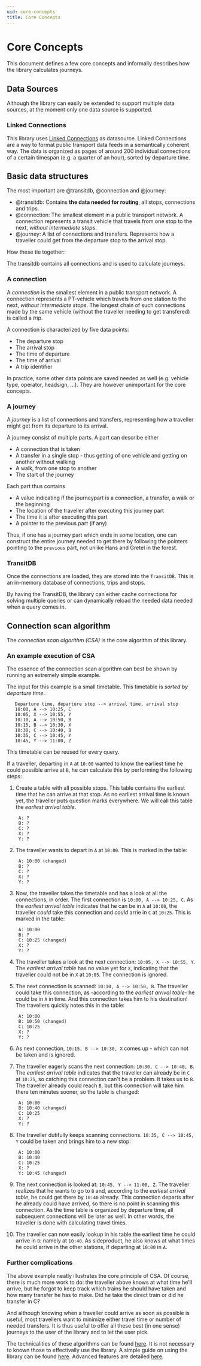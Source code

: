```yaml
---
uid: core-concepts
title: Core Concepts
---
```


# Core Concepts

This document defines a few core concepts and informally describes how the library calculates journeys.

## Data Sources

Although the library can easily be extended to support multiple data sources, at the moment only one data source is supported.

### Linked Connections
 
This library uses [Linked Connections](https://linkedconnections.org/) as datasource. Linked Connections are a way to format public transport data feeds in a semantically coherent way. The data is organized as pages of around 200 individual connections of a certain timespan (e.g. a quarter of an hour), sorted by departure time.


## Basic data structures

The most important are @transitdb, @connection and @journey:

- @transitdb: Contains **the data needed for routing**, all stops, connections and trips.
- @connection: The smallest element in a public transport network. A connection represents a transit vehicle that travels from one stop to the next, _without intermediate stops_.
- @journey: A list of connections and transfers. Represents how a traveller could get from the departure stop to the arrival stop.

How these tie together:

The transitdb contains all connections and is used to calculate journeys.


### A connection
 
A *connection* is the smallest element in a public transport network. A connection represents a PT-vehicle which travels from one station to the next, _without intermediate stops_.
The longest chain of such connections made by the same vehicle (without the traveller needing to get transfered) is called a *trip*.

A connection is characterized by five data points:

- The departure stop
- The arrival stop
- The time of departure
- The time of arrival
- A trip identifier

In practice, some other data points are saved needed as well (e.g. vehicle type, operator, headsign, ...). They are however unimportant for the core concepts.
 
### A journey
 
A *journey* is a list of connections and transfers, representing how a traveller might get from its departure to its arrival.

A journey consist of multiple parts. A part can describe either

- A connection that is taken
- A transfer in a single stop - thus getting of one vehicle and getting on another without walking
- A walk, from one stop to another
- The start of the journey

Each part thus contains

- A value indicating if the journeypart is a connection, a transfer, a walk or the beginning
- The location of the traveller after executing this journey part
- The time it is after executing this part
- A pointer to the previous part (if any)
 
Thus, if one has a journey part which ends in some location, one can construct the entire journey needed to get there by following the pointers pointing to the `previous` part, not unlike Hans and Gretel in the forest.


### TransitDB
 
Once the connections are loaded, they are stored into the `TransitDB`. This is an in-memory database of connections, trips and stops.

By having the TransitDB, the library can either cache connections for solving multiple queries or can dynamically reload the needed data needed when a query comes in.
 
 
 
Connection scan algorithm
-------------------------

The *connection scan algorithm (CSA)* is the core algorithm of this library.

### An example execution of CSA

The essence of the connection scan algorithm can best be shown by running an extremely simple example. 

The input for this example is a small timetable. This timetable is *sorted by departure time*.

       Departure time, departure stop --> arrival time, arrival stop
       10:00, A --> 10:25, C
       10:05, X --> 10:55, Y
       10:10, A --> 10:50, B
       10:15, B --> 10:30, X
       10:30, C --> 10:40, B 
       10:35, C --> 10:45, Y
       10:45, Y --> 11:00, Z
       
This timetable can be reused for every query.

If a traveller, departing in `A` at `10:00` wanted to know the earliest time he could possible arrive at `B`, he can calculate this by performing the following steps:

1. Create a table with all possible stops. This table contains the earliest time that he can arrive at that stop. As no earliest arrival time is known yet, the traveller puts question marks everywhere. We will call this table the _earliest arrival table_.

        A: ?
        B: ?
        C: ?
        X: ?
        Y: ?
        
2. The traveller wants to depart in `A` at `10:00`. This is marked in the table:

        A: 10:00 (changed)
        B: ?
        C: ?
        X: ?
        Y: ?
        
3. Now, the traveller takes the timetable and has a look at all the connections, in order.
   The first connection is `10:00, A --> 10:25, C`. As the _earliest arrival table_ indicates that he can be in `A` at `10:00`, the traveller *could* take this connection and *could* arrie in `C` at `10:25`. This is marked in the table:
   
        A: 10:00
        B: ?
        C: 10:25 (changed)
        X: ?
        Y: ?   

4. The traveller takes a look at the next connection: `10:05, X --> 10:55, Y`. The _earliest arrival table_ has no value yet for `X`, indicating that the traveller could not be in `X` at `10:05`. The connection is ignored.

5. The next connection is scanned: `10:10, A --> 10:50, B`. The traveller could take this connection, as -according to the _earliest arrival table_- he could be in `A` in time. And this connection takes him to his destination! The travellers quickly notes this in the table:

        A: 10:00
        B: 10:50 (changed)
        C: 10:25
        X: ?
        Y: ?

6. As next connection, `10:15, B --> 10:30, X` comes up - which can not be taken and is ignored. 

7. The traveller eagerly scans the next connection: `10:30, C --> 10:40, B`. 
   The _earliest arrival table_ indicates that the traveller can already be in `C` at `10:25`, so catching this connection can't be a problem. It takes us to `B`. The traveller already could reach `B`, but this connection will take him there ten minutes sooner, so the table is changed:
   
        A: 10:00
        B: 10:40 (changed)
        C: 10:25
        X: ?
        Y: ?

8. The traveller dutifully keeps scanning connections. `10:35, C --> 10:45, Y` could be taken and brings him to a new stop:

        A: 10:00
        B: 10:40
        C: 10:25
        X: ?
        Y: 10:45 (changed)

9. The next connection is looked at: `10:45, Y --> 11:00, Z`. The traveller realizes that he wants to go to `B` and, according to the _earliest arrival table_, he could get there by `10:40` already. This connection departs after he already could have arrived, so there is no point in scanning this connection. As the time table is organized by departure time, all subsequent connections will be later as well. In other words, the traveller is done with calculating travel times.

10. The traveller can now easily lookup in his table the earliest time he could arrive in `B`: namely at `10:40`. As sideproduct, he also knows at what times he could arrive in the other stations, if departing at `10:00` in `A`.

### Further complications

The above example neatly illustrates the core principle of CSA.
Of course, there is much more work to do: the traveller above knows at what time he'll arrive, but he forgot to keep track which trains he should have taken and how many transfer he has to make. Did he take the direct train or did he transfer in C?

And although knowing when a traveller could arrive as soon as possible is useful, most travellers want to minimize either travel time or number of needed transfers. It is thus useful to offer all these best (in one sense) journeys to the user of the library and to let the user pick.

The technicalities of these algorithms can be found [here](CSA.md). It is not necessary to known those to effectivally use the library. A simple guide on using the library can be found [here](UsingTheLibrary.md). Advanced features are detailed [here](MoreOptions.md).
